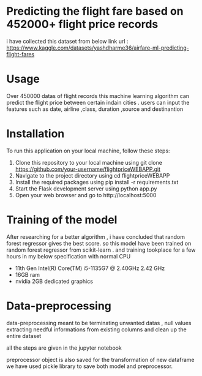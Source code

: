 # Predicting the flight fare based on 452000+ flight price records

i have collected this dataset from below link
url : https://www.kaggle.com/datasets/yashdharme36/airfare-ml-predicting-flight-fares


# Usage

Over 450000 datas of flight records this machine learning algorithm can predict the flight price between certain indain cities
. users can input the features such as date, airline ,class, duration ,source and destinantion 

# Installation
To run this application on your local machine, follow these steps:

1. Clone this repository to your local machine using git clone https://github.com/your-username/flightpriceWEBAPP.git
2. Navigate to the project directory using cd flightpriceWEBAPP
3. Install the required packages using pip install -r requirements.txt
4. Start the Flask development server using python app.py
5. Open your web browser and go to http://localhost:5000


# Training of the model

After researching for a better algorithm , i have concluded that random forest regressor gives the best score. so this model have been trained on random forest regressor from scikit-learn . and training tookplace for a few hours in my below specification with normal CPU

 - 11th Gen Intel(R) Core(TM) i5-1135G7 @ 2.40GHz   2.42 GHz
 - 16GB ram
 - nvidia 2GB dedicated graphics

# Data-preprocessing
 
 data-preprocessing meant to be terminating unwanted datas , null values
 extracting needful informations from existing columns and clean up the entire dataset

 all the steps are given in the jupyter notebook 
 
 preprocessor object is also saved for the transformation of new dataframe
 we have used pickle library to save both model and preprocessor. 

 